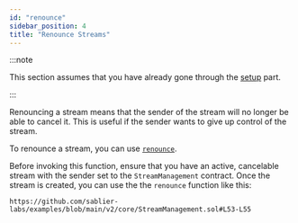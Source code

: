 ```yaml
---
id: "renounce"
sidebar_position: 4
title: "Renounce Streams"
---
```


:::note

This section assumes that you have already gone through the [setup](/guides/lockup/guides/stream-management/setup) part.

:::

Renouncing a stream means that the sender of the stream will no longer be able to cancel it. This is useful if the
sender wants to give up control of the stream.

To renounce a stream, you can use [`renounce`](/reference/lockup/core/abstracts/abstract.SablierV2Lockup#renounce).

Before invoking this function, ensure that you have an active, cancelable stream with the sender set to the
`StreamManagement` contract. Once the stream is created, you can use the the `renounce` function like this:

```solidity reference title="Stream Management: Renounce"
https://github.com/sablier-labs/examples/blob/main/v2/core/StreamManagement.sol#L53-L55
```
